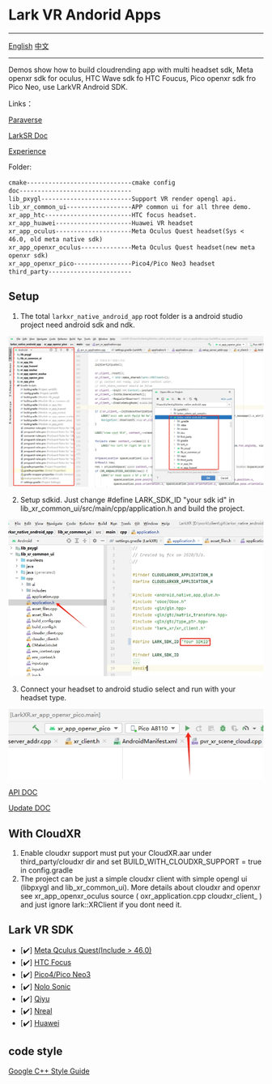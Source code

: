# Lark VR Andorid Apps

---

[English](./README.md) [中文](./README.zh_CN.md)

---

Demos show how to build cloudrending app with multi headset sdk, Meta openxr sdk for oculus, HTC Wave sdk fo HTC Foucus, Pico openxr sdk fro Pico Neo, use LarkVR Android SDK.

Links：

[Paraverse](https://www.paraverse.cc/)

[LarkSR Doc](https://www.pingxingyun.com/devCenter.html)

[Experience](https://www.paraverse.cc/)

Folder:

```path
cmake-----------------------------cmake config
doc-------------------------------
lib_pxygl-------------------------Support VR render opengl api.
lib_xr_common_ui------------------APP common ui for all three demo.
xr_app_htc------------------------HTC focus headset.
xr_app_huawei---------------------Huawei VR headset
xr_app_oculus---------------------Meta Oculus Quest headset(Sys < 46.0, old meta native sdk)
xr_app_openxr_oculus--------------Meta Oculus Quest headset(new meta openxr sdk)
xr_app_openxr_pico----------------Pico4/Pico Neo3 headset
third_party-----------------------
```

## Setup

1. The total `larkxr_native_android_app` root folder is a android studio project need android sdk and ndk.

![](./doc/images/open.png)

2. Setup sdkid. Just change #define LARK_SDK_ID "your sdk id" in lib_xr_common_ui/src/main/cpp/application.h and build the project.

![](./doc/images/sdkid.png)

3. Connect your headset to android studio select and run with your headset type.

![](./doc/images/run.png)

[API DOC](./doc/README.md)

[Update DOC](./doc/update.md)

## With CloudXR

1. Enable cloudxr support must put your CloudXR.aar under third_party/cloudxr dir and set BUILD_WITH_CLOUDXR_SUPPORT = true in config.gradle
2. The project can be just a simple cloudxr client with simple opengl ui (libpxygl and lib_xr_common_ui). More details about cloudxr and openxr see xr_app_openxr_oculus source ( oxr_application.cpp cloudxr_client_ ) and just ignore lark::XRClient if you dont need it.

## Lark VR SDK

- [:heavy_check_mark:] [Meta Qculus Quest(Include > 46.0)](https://www.oculus.com/quest-2/)
- [:heavy_check_mark:] [HTC Focus](https://www.vive.com/cn/product/vive-focus/)
- [:heavy_check_mark:] [Pico4/Pico Neo3](https://www.pico-interactive.com/)
- [:heavy_check_mark:] [Nolo Sonic](https://www.nolovr.com/index)
- [:heavy_check_mark:] [Qiyu](https://dev-qiyu.iqiyi.com/)
- [:heavy_check_mark:] [Nreal](https://www.nreal.cn/nrealapp/)
- [:heavy_check_mark:] [Huawei](https://developer.huawei.com/consumer/cn/vr/)

## code style

[Google C++ Style Guide](https://google.github.io/styleguide/cppguide.html)
